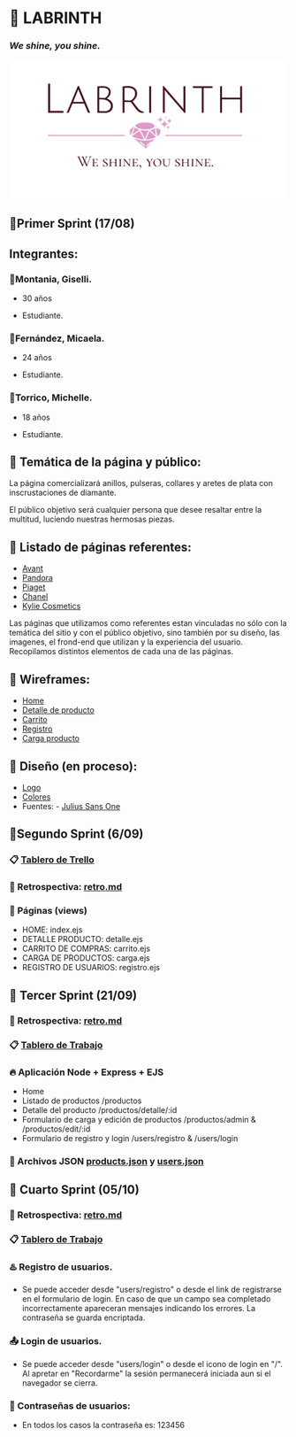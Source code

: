 # :gem: LABRINTH
### _We shine, you shine._
![logotipo](/design/logos/LogoLB.png)

## :round_pushpin:Primer Sprint (17/08)

## Integrantes:

### :hibiscus:Montania, Giselli.
- 30 años

- Estudiante.
### :hibiscus:Fernández, Micaela.
- 24 años

- Estudiante.
### :hibiscus:Torrico, Michelle.
- 18 años

- Estudiante.
## :loudspeaker: Temática de la página y público:
La página comercializará anillos, pulseras, collares y aretes de plata con inscrustaciones de diamante.


El público objetivo será cualquier persona que desee resaltar entre la multitud, luciendo nuestras hermosas piezas.

## :page_facing_up: Listado de páginas referentes:
- [Avant](https://avantjoyas.com//)
- [Pandora](https://www.pandora.net/es-ar)
- [Piaget](https://www.piaget.com/)
- [Chanel](https://www.chanel.com/lx/joyeria/)
- [Kylie Cosmetics](https://www.kyliecosmetics.com/)

Las páginas que utilizamos como referentes estan vinculadas no sólo con la temática del sitio y con el público objetivo, sino también por su diseño, las imagenes, el frond-end que utilizan y la experiencia del usuario. Recopilamos distintos elementos de cada una de las páginas.

## :open_file_folder: Wireframes:
- [Home](https://github.com/MichelleTorrico/Grupo_6_Labrinth/blob/master/wireframes/home.png)
- [Detalle de producto](https://github.com/MichelleTorrico/Grupo_6_Labrinth/blob/master/wireframes/detalleproducto.png)
- [Carrito](https://github.com/MichelleTorrico/Grupo_6_Labrinth/blob/master/wireframes/carrito.png)
- [Registro](https://github.com/MichelleTorrico/Grupo_6_Labrinth/blob/master/wireframes/register.png)
- [Carga producto](https://github.com/MichelleTorrico/Grupo_6_Labrinth/blob/master/wireframes/CargaProducto.png)

## :nail_care: Diseño (en proceso):

- [Logo](https://github.com/MichelleTorrico/Grupo_6_Labrinth/blob/master/design/logos/LogoLB.png)
- [Colores](https://github.com/MichelleTorrico/Grupo_6_Labrinth/tree/master/design/colors)
- Fuentes:
         - [Julius Sans One](https://fonts.google.com/specimen/Julius+Sans+One?query=juliu)



## :round_pushpin:Segundo Sprint (6/09)

### :clipboard: [Tablero de Trello](https://trello.com/b/jG9AMdQz/grupo-6-labrinth)

### :mag_right: Retrospectiva: [retro.md](https://github.com/MichelleTorrico/Grupo_6_Labrinth/blob/master/retro.md)

### :page_facing_up: Páginas (views)
- HOME: index.ejs
- DETALLE PRODUCTO: detalle.ejs        
- CARRITO DE COMPRAS: carrito.ejs      
- CARGA DE PRODUCTOS: carga.ejs         
- REGISTRO DE USUARIOS: registro.ejs

## :round_pushpin: Tercer Sprint (21/09)

### :mag_right: Retrospectiva: [retro.md](https://github.com/MichelleTorrico/Grupo_6_Labrinth/blob/master/retro.md)

### :clipboard: [Tablero de Trabajo](https://trello.com/b/jG9AMdQz/grupo-6-labrinth)


### :fire: Aplicación Node + Express + EJS
- Home
- Listado de productos                          /productos
- Detalle del producto                          /productos/detalle/:id
- Formulario de carga y edición de productos    /productos/admin   &   /productos/edit/:id
- Formulario de registro y login                /users/registro & /users/login


### :briefcase: Archivos JSON [products.json](https://github.com/MichelleTorrico/Grupo_6_Labrinth/blob/master/labrinth/data/productosDataBase.json) y [users.json](https://github.com/MichelleTorrico/Grupo_6_Labrinth/blob/master/labrinth/data/dbUsers.json)


## :round_pushpin: Cuarto Sprint (05/10)

### :mag_right: Retrospectiva: [retro.md](https://github.com/MichelleTorrico/Grupo_6_Labrinth/blob/master/retro.md)

### :clipboard: [Tablero de Trabajo](https://trello.com/b/jG9AMdQz/grupo-6-labrinth)


### :hotsprings: Registro de usuarios.

- Se puede acceder desde "users/registro" o desde el link de registrarse en el formulario de login. En caso de que un campo sea completado incorrectamente apareceran mensajes indicando los errores. La contraseña se guarda encriptada.

### :outbox_tray: Login de usuarios.

- Se puede acceder desde "users/login" o desde el icono de login en "/". Al apretar en "Recordarme" la sesión permanecerá iniciada aun si el navegador se cierra.

### :key: Contraseñas de usuarios:
- En todos los casos la contraseña es: 123456
